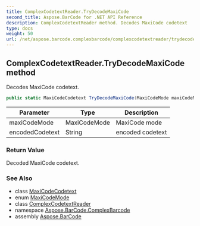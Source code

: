 ```yaml
---
title: ComplexCodetextReader.TryDecodeMaxiCode
second_title: Aspose.BarCode for .NET API Reference
description: ComplexCodetextReader method. Decodes MaxiCode codetext
type: docs
weight: 50
url: /net/aspose.barcode.complexbarcode/complexcodetextreader/trydecodemaxicode/
---
```

## ComplexCodetextReader.TryDecodeMaxiCode method

Decodes MaxiCode codetext.

```csharp
public static MaxiCodeCodetext TryDecodeMaxiCode(MaxiCodeMode maxiCodeMode, string encodedCodetext)
```

| Parameter | Type | Description |
| --- | --- | --- |
| maxiCodeMode | MaxiCodeMode | MaxiCode mode |
| encodedCodetext | String | encoded codetext |

### Return Value

Decoded MaxiCode codetext.

### See Also

* class [MaxiCodeCodetext](../../maxicodecodetext/)
* enum [MaxiCodeMode](../../../aspose.barcode.generation/maxicodemode/)
* class [ComplexCodetextReader](../)
* namespace [Aspose.BarCode.ComplexBarcode](../../complexcodetextreader/)
* assembly [Aspose.BarCode](../../../)


